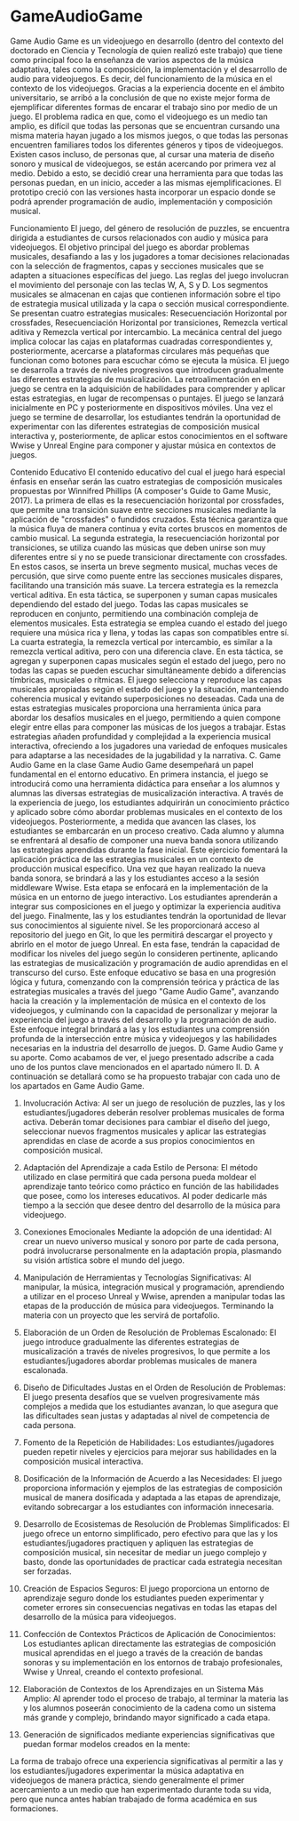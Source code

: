 # GameAudioGame

Game Audio Game es un videojuego en desarrollo
(dentro del contexto del doctorado en
Ciencia y Tecnología de quien realizó este trabajo)
que tiene como principal foco la enseñanza de
varios aspectos de la música adaptativa, tales como
la composición, la implementación y el desarrollo
de audio para videojuegos. Es decir, del
funcionamiento de la música en el contexto de los
videojuegos. Gracias a la experiencia docente en
el ámbito universitario, se arribó a la conclusión de
que no existe mejor forma de ejemplificar
diferentes formas de encarar el trabajo sino por
medio de un juego. El problema radica en que,
como el videojuego es un medio tan amplio, es
difícil que todas las personas que se encuentran
cursando una misma materia hayan jugado a los
mismos juegos, o que todas las personas
encuentren familiares todos los diferentes géneros
y tipos de videojuegos. Existen casos incluso, de
personas que, al cursar una materia de diseño
sonoro y musical de videojuegos, se están
acercando por primera vez al medio. Debido a
esto, se decidió crear una herramienta para que
todas las personas puedan, en un inicio, acceder a
las mismas ejemplificaciones. El prototipo creció
con las versiones hasta incorporar un espacio
donde se podrá aprender programación de audio,
implementación y composición musical.

Funcionamiento
El juego, del género de resolución de puzzles, se
encuentra dirigida a estudiantes de cursos
relacionados con audio y música para videojuegos.
El objetivo principal del juego es abordar
problemas musicales, desafiando a las y los
jugadores a tomar decisiones relacionadas con la
selección de fragmentos, capas y secciones
musicales que se adapten a situaciones específicas
del juego.
Las reglas del juego involucran el movimiento del
personaje con las teclas W, A, S y D. Los
segmentos musicales se almacenan en cajas que
contienen información sobre el tipo de estrategia
musical utilizada y la capa o sección musical
correspondiente. Se presentan cuatro estrategias
musicales: Resecuenciación Horizontal por
crossfades, Resecuenciación Horizontal por
transiciones, Remezcla vertical aditiva y Remezcla
vertical por intercambio.
La mecánica central del juego implica colocar
las cajas en plataformas cuadradas
correspondientes y, posteriormente, acercarse a
plataformas circulares más pequeñas que
funcionan como botones para escuchar cómo se
ejecuta la música. El juego se desarrolla a través de
niveles progresivos que introducen gradualmente
las diferentes estrategias de musicalización. La
retroalimentación en el juego se centra en la
adquisición de habilidades para comprender y
aplicar estas estrategias, en lugar de recompensas o
puntajes. El juego se lanzará inicialmente en PC y
posteriormente en dispositivos móviles. Una vez el
juego se termine de desarrollar, los estudiantes
tendrán la oportunidad de experimentar con las
diferentes estrategias de composición musical
interactiva y, posteriormente, de aplicar estos
conocimientos en el software Wwise y Unreal
Engine para componer y ajustar música en
contextos de juegos.


 Contenido Educativo
El contenido educativo del cual el juego hará
especial énfasis en enseñar serán las cuatro
estrategias de composición musicales propuestas
por Winnifred Phillips (A composer's Guide to
Game Music, 2017). La primera de ellas es la
resecuenciación horizontal por crossfades, que
permite una transición suave entre secciones
musicales mediante la aplicación de "crossfades" o
fundidos cruzados. Esta técnica garantiza que la
música fluya de manera continua y evita cortes
bruscos en momentos de cambio musical. La
segunda estrategia, la resecuenciación horizontal
por transiciones, se utiliza cuando las músicas que
deben unirse son muy diferentes entre sí y no se
puede transicionar directamente con crossfades. En
estos casos, se inserta un breve segmento musical,
muchas veces de percusión, que sirve como puente
entre las secciones musicales dispares, facilitando
una transición más suave. La tercera estrategia es
la remezcla vertical aditiva. En esta táctica, se
superponen y suman capas musicales dependiendo
del estado del juego. Todas las capas musicales se
reproducen en conjunto, permitiendo una
combinación compleja de elementos musicales.
Esta estrategia se emplea cuando el estado del
juego requiere una música rica y llena, y todas las
capas son compatibles entre sí. La cuarta
estrategia, la remezcla vertical por intercambio, es
similar a la remezcla vertical aditiva, pero con una
diferencia clave. En esta táctica, se agregan y
superponen capas musicales según el estado del
juego, pero no todas las capas se pueden escuchar
simultáneamente debido a diferencias tímbricas,
musicales o rítmicas. El juego selecciona y
reproduce las capas musicales apropiadas según el
estado del juego y la situación, manteniendo
coherencia musical y evitando superposiciones no
deseadas. Cada una de estas estrategias musicales
proporciona una herramienta única para abordar
los desafíos musicales en el juego, permitiendo a
quien compone elegir entre ellas para componer las
músicas de los juegos a trabajar. Estas estrategias
añaden profundidad y complejidad a la experiencia
musical interactiva, ofreciendo a los jugadores una
variedad de enfoques musicales para adaptarse a
las necesidades de la jugabilidad y la narrativa.
C. Game Audio Game en la clase
Game Audio Game desempeñará un papel
fundamental en el entorno educativo. En primera
instancia, el juego se introducirá como una
herramienta didáctica para enseñar a los alumnos y
alumnas las diversas estrategias de musicalización
interactiva. A través de la experiencia de juego, los
estudiantes adquirirán un conocimiento práctico y
aplicado sobre cómo abordar problemas musicales
en el contexto de los videojuegos.
Posteriormente, a medida que avancen las clases,
los estudiantes se embarcarán en un proceso
creativo. Cada alumno y alumna se enfrentará al
desafío de componer una nueva banda sonora
utilizando las estrategias aprendidas durante la fase
inicial. Este ejercicio fomentará la aplicación
práctica de las estrategias musicales en un contexto
de producción musical específico.
Una vez que hayan realizado la nueva banda
sonora, se brindará a las y los estudiantes acceso a
la sesión middleware Wwise. Esta etapa se
enfocará en la implementación de la música en un
entorno de juego interactivo. Los estudiantes
aprenderán a integrar sus composiciones en el
juego y optimizar la experiencia auditiva del juego.
Finalmente, las y los estudiantes tendrán la
oportunidad de llevar sus conocimientos al
siguiente nivel. Se les proporcionará acceso al
repositorio del juego en Git, lo que les permitirá
descargar el proyecto y abrirlo en el motor de juego
Unreal. En esta fase, tendrán la capacidad de
modificar los niveles del juego según lo consideren
pertinente, aplicando las estrategias de
musicalización y programación de audio
aprendidas en el transcurso del curso.
Este enfoque educativo se basa en una progresión
lógica y futura, comenzando con la comprensión
teórica y práctica de las estrategias musicales a
través del juego "Game Audio Game", avanzando
hacia la creación y la implementación de música en
el contexto de los videojuegos, y culminando con
la capacidad de personalizar y mejorar la
experiencia del juego a través del desarrollo y la
programación de audio. Este enfoque integral
brindará a las y los estudiantes una comprensión
profunda de la intersección entre música y
videojuegos y las habilidades necesarias en la
industria del desarrollo de juegos.
D. Game Audio Game y su aporte.
Como acabamos de ver, el juego presentado
adscribe a cada uno de los puntos clave
mencionados en el apartado número II. D. A
continuación se detallará como se ha propuesto
trabajar con cada uno de los apartados en Game
Audio Game.

1) Involucración Activa:
Al ser un juego de resolución de puzzles, las y los
estudiantes/jugadores deberán resolver problemas
musicales de forma activa. Deberán tomar
decisiones para cambiar el diseño del juego,
seleccionar nuevos fragmentos musicales y aplicar
las estrategias aprendidas en clase de acorde a sus
propios conocimientos en composición musical.

2) Adaptación del Aprendizaje a cada Estilo de
Persona:
El método utilizado en clase permitirá que cada
persona pueda moldear el aprendizaje tanto teórico
como práctico en función de las habilidades que
posee, como los intereses educativos. Al poder
dedicarle más tiempo a la sección que desee dentro
del desarrollo de la música para videojuego.

3) Conexiones Emocionales Mediante la adopción de
una identidad:
Al crear un nuevo universo musical y sonoro por
parte de cada persona, podrá involucrarse
personalmente en la adaptación propia, plasmando
su visión artística sobre el mundo del juego.

4) Manipulación de Herramientas y Tecnologías
Significativas:
Al manipular, la música, integración musical y
programación, aprendiendo a utilizar en el proceso
Unreal y Wwise, aprenden a manipular todas las
etapas de la producción de música para
videojuegos. Terminando la materia con un
proyecto que les servirá de portafolio.

5) Elaboración de un Orden de Resolución de
Problemas Escalonado: El juego introduce
gradualmente las diferentes estrategias de
musicalización a través de niveles progresivos, lo
que permite a los estudiantes/jugadores abordar
problemas musicales de manera escalonada.

6) Diseño de Dificultades Justas en el Orden de
Resolución de Problemas:
El juego presenta desafíos que se vuelven
progresivamente más complejos a medida que los
estudiantes avanzan, lo que asegura que las
dificultades sean justas y adaptadas al nivel de
competencia de cada persona.

7) Fomento de la Repetición de Habilidades:
Los estudiantes/jugadores pueden repetir niveles y
ejercicios para mejorar sus habilidades en la
composición musical interactiva.

8) Dosificación de la Información de Acuerdo a las
Necesidades:
El juego proporciona información y ejemplos de
las estrategias de composición musical de manera
dosificada y adaptada a las etapas de aprendizaje,
evitando sobrecargar a los estudiantes con
información innecesaria.

9) Desarrollo de Ecosistemas de Resolución de
Problemas Simplificados:
El juego ofrece un entorno simplificado, pero
efectivo para que las y los estudiantes/jugadores
practiquen y apliquen las estrategias de
composición musical, sin necesitar de mediar un
juego complejo y basto, donde las oportunidades
de practicar cada estrategia necesitan ser forzadas.

10) Creación de Espacios Seguros:
El juego proporciona un entorno de aprendizaje
seguro donde los estudiantes pueden experimentar
y cometer errores sin consecuencias negativas en
todas las etapas del desarrollo de la música para
videojuegos.

11) Confección de Contextos Prácticos de Aplicación
de Conocimientos:
Los estudiantes aplican directamente las
estrategias de composición musical aprendidas en
el juego a través de la creación de bandas sonoras
y su implementación en los entornos de trabajo
profesionales, Wwise y Unreal, creando el
contexto profesional.

12) Elaboración de Contextos de los Aprendizajes en un
Sistema Más Amplio:
Al aprender todo el proceso de trabajo, al terminar
la materia las y los alumnos poseerán conocimiento
de la cadena como un sistema más grande y
complejo, brindando mayor significado a cada
etapa.

13) Generación de significados mediante experiencias
significativas que puedan formar modelos creados en la
mente:


La forma de trabajo ofrece una experiencia
significativas al permitir a las y los
estudiantes/jugadores experimentar la música
adaptativa en videojuegos de manera práctica,
siendo generalmente el primer acercamiento a un
medio que han experimentado durante toda su
vida, pero que nunca antes habían trabajado de
forma académica en sus formaciones. 

